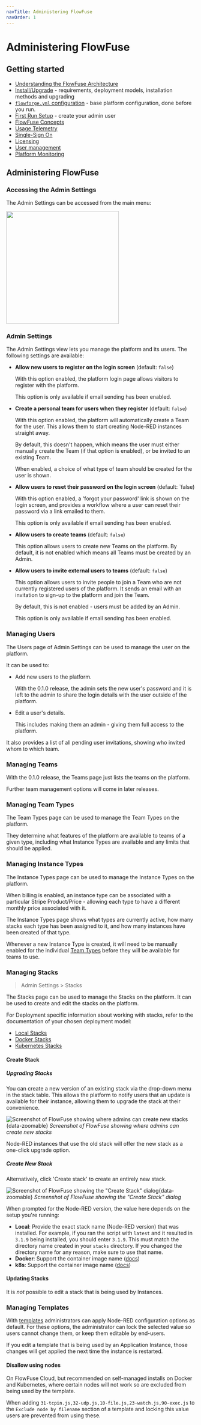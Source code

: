 ```yaml
---
navTitle: Administering FlowFuse
navOrder: 1
---
```

# Administering FlowFuse




## Getting started

 - [Understanding the FlowFuse Architecture](/docs/contribute/architecture.md)
 - [Install/Upgrade](/docs/install) - requirements, deployment models, installation methods and upgrading
 - [`flowforge.yml` configuration](/docs/install/configuration.md) - base platform configuration, done before you run.
 - [First Run Setup](/docs/install/first-run.md) - create your admin user
 - [FlowFuse Concepts](/docs/user/concepts.md)
 - [Usage Telemetry](/docs/admin/telemetry.md)
 - [Single-Sign On](/docs/admin/sso/)
 - [Licensing](/docs/admin/licensing.md)
 - [User management](/docs/admin/user_management.md)
 - [Platform Monitoring](/docs/admin/monitoring.md)

## Administering FlowFuse

### Accessing the Admin Settings

The Admin Settings can be accessed from the main menu:

<img src="images/admin-menu-option.png" width=300 />

### Admin Settings

The Admin Settings view lets you manage the platform and its users. The
following settings are available:

 - **Allow new users to register on the login screen** (default: `false`)

    With this option enabled, the platform login page allows visitors to register
    with the platform.

    This option is only available if email sending has been enabled.

 - **Create a personal team for users when they register** (default: `false`)

    With this option enabled, the platform will automatically create a Team
    for the user. This allows them to start creating Node-RED instances straight away.

    By default, this doesn't happen, which means the user must either manually
    create the Team (if that option is enabled), or be invited to an existing
    Team.

    When enabled, a choice of what type of team should be created for the user
    is shown.

 - **Allow users to reset their password on the login screen** (default: `false)

   With this option enabled, a 'forgot your password' link is shown on the login
   screen, and provides a workflow where a user can reset their password via a
   link emailed to them.

   This option is only available if email sending has been enabled.

 - **Allow users to create teams** (default: `false`)

    This option allows users to create new Teams on the platform. By default,
    it is not enabled which means all Teams must be created by an Admin.

 - **Allow users to invite external users to teams** (default: `false`)

    This option allows users to invite people to join a Team who are not currently
    registered users of the platform. It sends an email with an invitation to
    sign-up to the platform and join the Team.

    By default, this is not enabled - users must be added by an Admin.

    This option is only available if email sending has been enabled.

### Managing Users

The Users page of Admin Settings can be used to manage the user on the platform.

It can be used to:

 - Add new users to the platform.

    With the 0.1.0 release, the admin sets the new user's password and it is left
    to the admin to share the login details with the user outside of the platform.

 - Edit a user's details.

    This includes making them an admin - giving them full access to the platform.

It also provides a list of all pending user invitations, showing who invited whom to which team.

### Managing Teams

With the 0.1.0 release, the Teams page just lists the teams on the platform.

Further team management options will come in later releases.

### Managing Team Types

The Team Types page can be used to manage the Team Types on the platform.

They determine what features of the platform are available to teams of a given type,
including what Instance Types are available and any limits that should be applied.

### Managing Instance Types

The Instance Types page can be used to manage the Instance Types on the platform.

When billing is enabled, an instance type can be associated with a particular
Stripe Product/Price - allowing each type to have a different monthly price
associated with it.

The Instance Types page shows what types are currently active, how many stacks
each type has been assigned to it, and how many instances have been created of that
type.

Whenever a new Instance Type is created, it will need to be manually enabled for
the individual [Team Types](#managing-team-types) before they will be available
for teams to use.

### Managing Stacks

> Admin Settings > Stacks

The Stacks page can be used to manage the Stacks on the platform. It can be used
to create and edit the stacks on the platform.

For Deployment specific information about working with stacks, refer to the
documentation of your chosen deployment model:

 - [Local Stacks](/docs/install/local/stacks.md)
 - [Docker Stacks](/docs/install/docker/stacks.md)
 - [Kubernetes Stacks](/docs/install/kubernetes/stacks.md)

#### Create Stack

##### Upgrading Stacks

You can create a new version of an existing stack via the
drop-down menu in the stack table. This allows the platform to notify users
that an update is available for their instance, allowing them to upgrade the stack
at their convenience.

![Screenshot of FlowFuse showing where admins can create new stacks](./images/admin-stacks-create-new-version.png){data-zoomable}
<em>Screenshot of FlowFuse showing where admins can create new stacks</em>

Node-RED instances that use the old stack will offer the new stack as a one-click upgrade option.

##### Create New Stack

Alternatively, click 'Create stack' to create an entirely new stack.

![Screenshot of FlowFuse showing the "Create Stack" dialog](./images/admin-stack-create.png){data-zoomable}
<em>Screenshot of FlowFuse showing the "Create Stack" dialog</em>

When prompted for the Node-RED version, the value here depends on the setup you're running:

- **Local**: Provide the exact stack name (Node-RED version) that was installed. For example,
if you ran the script with `latest` and it resulted in `3.1.9` being installed, you should enter `3.1.9`.
This must match the directory name created in your `stacks` directory. If you changed the
directory name for any reason, make sure to use that name.
- **Docker**: Support the container image name ([docs](/docs/install/docker/stacks.md))
- **k8s**: Support the container image name ([docs](/docs/install/kubernetes/stacks.md))

#### Updating Stacks

It is *not* possible to edit a stack that is being used by Instances.


### Managing Templates

With [templates](/docs/user/concepts/#template) administrators
can apply Node-RED configuration options as default.
For these options, the administrator can lock the selected value so users cannot change
them, or keep them editable by end-users.

If you edit a template that is being used by an Application Instance, those changes will get
applied the next time the instance is restarted.

#### Disallow using nodes

On FlowFuse Cloud, but recommended on self-managed installs on Docker and Kubernetes,
where certain nodes will not work so are excluded from being used by the template.

When adding `31-tcpin.js,32-udp.js,10-file.js,23-watch.js,90-exec.js` to the `Exclude node by filename` section of a template and locking this value users are prevented from using these.
